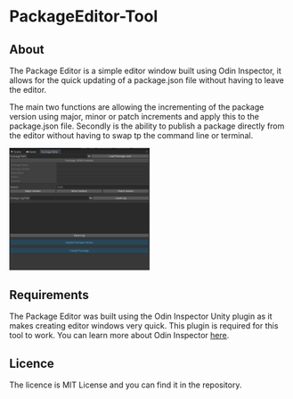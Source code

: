 # PackageEditor-Tool

## About

The Package Editor is a simple editor window built using Odin Inspector, it allows for the quick updating of a package.json file without having to leave the editor.

The main two functions are allowing the incrementing of the package version using major, minor or patch increments and apply this to the package.json file. Secondly is the ability to publish a package directly from the editor without having to swap tp the command line or terminal.

<img src="Images/PackageEditorPreview.png" width="50%">

## Requirements

The Package Editor was built using the Odin Inspector Unity plugin as it makes creating editor windows very quick. This plugin is required for this tool to work. You can learn more about Odin Inspector [here](https://odininspector.com/).

## Licence

The licence is MIT License and you can find it in the repository.
